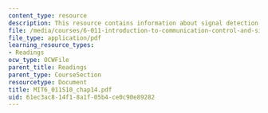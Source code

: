 ```yaml
---
content_type: resource
description: This resource contains information about signal detection.
file: /media/courses/6-011-introduction-to-communication-control-and-signal-processing-spring-2010/61ec3ac814f18a1f05b4ce0c90e89282_MIT6_011S10_chap14.pdf
file_type: application/pdf
learning_resource_types:
- Readings
ocw_type: OCWFile
parent_title: Readings
parent_type: CourseSection
resourcetype: Document
title: MIT6_011S10_chap14.pdf
uid: 61ec3ac8-14f1-8a1f-05b4-ce0c90e89282
---
```


